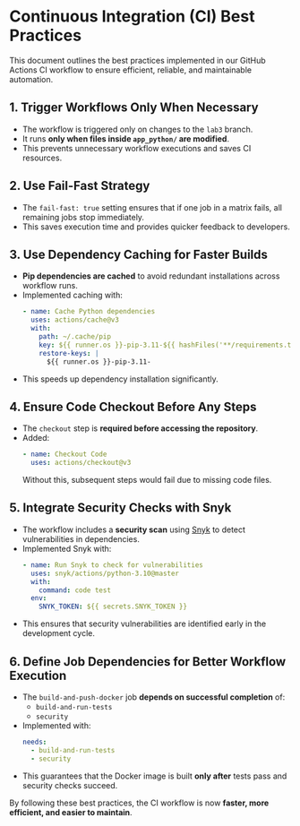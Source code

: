 # Continuous Integration (CI) Best Practices

This document outlines the best practices implemented in our GitHub Actions CI workflow to ensure efficient, reliable, and maintainable automation.

## 1. **Trigger Workflows Only When Necessary**
- The workflow is triggered only on changes to the `lab3` branch.
- It runs **only when files inside `app_python/` are modified**.
- This prevents unnecessary workflow executions and saves CI resources.

## 2. **Use Fail-Fast Strategy**
- The `fail-fast: true` setting ensures that if one job in a matrix fails, all remaining jobs stop immediately.
- This saves execution time and provides quicker feedback to developers.

## 3. **Use Dependency Caching for Faster Builds**
- **Pip dependencies are cached** to avoid redundant installations across workflow runs.
- Implemented caching with:
  ```yaml
  - name: Cache Python dependencies
    uses: actions/cache@v3
    with:
      path: ~/.cache/pip
      key: ${{ runner.os }}-pip-3.11-${{ hashFiles('**/requirements.txt') }}
      restore-keys: |
        ${{ runner.os }}-pip-3.11-
  ```
- This speeds up dependency installation significantly.

## 4. **Ensure Code Checkout Before Any Steps**
- The `checkout` step is **required before accessing the repository**.
- Added:
  ```yaml
  - name: Checkout Code
    uses: actions/checkout@v3
  ```
  Without this, subsequent steps would fail due to missing code files.

## 5. **Integrate Security Checks with Snyk**
- The workflow includes a **security scan** using [Snyk](https://snyk.io/) to detect vulnerabilities in dependencies.
- Implemented Snyk with:
  ```yaml
  - name: Run Snyk to check for vulnerabilities
    uses: snyk/actions/python-3.10@master
    with:
      command: code test
    env:
      SNYK_TOKEN: ${{ secrets.SNYK_TOKEN }}
  ```
- This ensures that security vulnerabilities are identified early in the development cycle.

## 6. **Define Job Dependencies for Better Workflow Execution**
- The `build-and-push-docker` job **depends on successful completion** of:
  - `build-and-run-tests`
  - `security`
- Implemented with:
  ```yaml
  needs: 
    - build-and-run-tests
    - security
  ```
- This guarantees that the Docker image is built **only after** tests pass and security checks succeed.

By following these best practices, the CI workflow is now **faster, more efficient, and easier to maintain**.